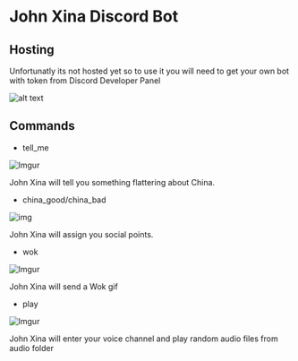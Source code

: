 # John Xina Discord Bot

## Hosting
Unfortunatly its not hosted yet so to use it you will need to get your own bot with token from Discord Developer Panel

![alt text](https://i.postimg.cc/j2Ww4j0b/obraz.png)

## Commands

- tell_me

![Imgur](https://i.imgur.com/IPMoNzI.png)

John Xina will tell you something flattering about China.

- china_good/china_bad

![img](https://i.imgur.com/Q55pTMt.png)

John Xina will assign you social points.

 - wok

 ![Imgur](https://i.imgur.com/3iks6am.png)

 John Xina will send a Wok gif

 - play

 ![Imgur](https://i.imgur.com/VNC5wlv.png)

 John Xina will enter your voice channel and play random audio files from audio folder
